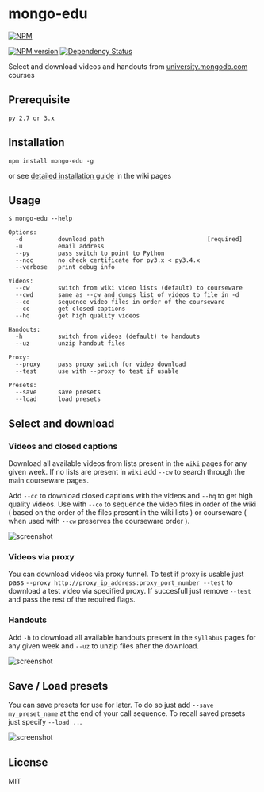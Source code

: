 mongo-edu
=========

[![NPM](https://nodei.co/npm/mongo-edu.png?compact=true)](https://nodei.co/npm/mongo-edu/)

[![NPM version](https://badge.fury.io/js/mongo-edu.png)](http://badge.fury.io/js/mongo-edu)
[![Dependency Status](https://gemnasium.com/przemyslawpluta/mongo-edu.png)](https://gemnasium.com/przemyslawpluta/mongo-edu)

Select and download videos and handouts from [university.mongodb.com](https://university.mongodb.com) courses

## Prerequisite

```
py 2.7 or 3.x
```

## Installation

```
npm install mongo-edu -g
```

or see [detailed installation guide](https://github.com/przemyslawpluta/mongo-edu/wiki/Installation) in the wiki pages

## Usage

```
$ mongo-edu --help

Options:
  -d          download path                             [required]
  -u          email address
  --py        pass switch to point to Python
  --ncc       no check certificate for py3.x < py3.4.x
  --verbose   print debug info

Videos:
  --cw        switch from wiki video lists (default) to courseware
  --cwd       same as --cw and dumps list of videos to file in -d
  --co        sequence video files in order of the courseware
  --cc        get closed captions
  --hq        get high quality videos

Handouts:
  -h          switch from videos (default) to handouts
  --uz        unzip handout files

Proxy:
  --proxy     pass proxy switch for video download
  --test      use with --proxy to test if usable

Presets:
  --save      save presets
  --load      load presets

```

## Select and download

### Videos and closed captions

Download all available videos from lists present in the `wiki` pages for any given week. If no lists are present in `wiki` add `--cw` to search through the main courseware pages.

Add `--cc` to download closed captions with the videos and `--hq` to get high quality videos. Use with `--co` to sequence the video files in order of the wiki ( based on the order of the files present in the wiki lists ) or courseware ( when used with `--cw` preserves the courseware order ).

![screenshot](https://raw.github.com/przemyslawpluta/mongo-edu/gh-pages/images/edu-videos.gif)

### Videos via proxy

You can download videos via proxy tunnel. To test if proxy is usable just pass `--proxy http://proxy_ip_address:proxy_port_number --test` to download a test video via specified proxy. If succesfull just remove `--test` and pass the rest of the required flags.

### Handouts

Add `-h` to download all available handouts present in the `syllabus` pages for any given week and `--uz` to unzip files after the download.

![screenshot](https://raw.github.com/przemyslawpluta/mongo-edu/gh-pages/images/edu-handouts.gif)

## Save / Load presets

You can save presets for use for later. To do so just add `--save my_preset_name` at the end of your call sequence. To recall saved presets just specify `--load ..`.

![screenshot](https://raw.github.com/przemyslawpluta/mongo-edu/gh-pages/images/me-presets.gif)

## License
MIT
